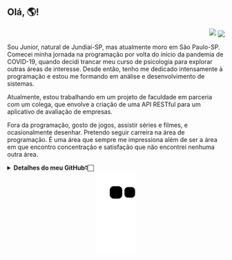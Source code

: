 <h2 align="left">Olá, 🌎!</h2> 
<div align="right">
        <img src="https://komarev.com/ghpvc/?username=juniorcavicchioli&color=red&style=flat"/>
        <a href="linkedin.com/in/adilson-roberto-cavicchioli-junior-6816b7192/">
        <img align="center" width="40" src="https://cdn.jsdelivr.net/gh/devicons/devicon/icons/linkedin/linkedin-original.svg" />
</a>
</div>

Sou Junior, natural de Jundiaí-SP, mas atualmente moro em São Paulo-SP. Comecei minha jornada na programação por volta do início da pandemia de COVID-19, quando decidi trancar meu curso de psicologia para explorar outras áreas de interesse. Desde então, tenho me dedicado intensamente à programação e estou me formando em análise e desenvolvimento de sistemas.

Atualmente, estou trabalhando em um projeto de faculdade em parceria com um colega, que envolve a criação de uma API RESTful para um aplicativo de avaliação de empresas.

Fora da programação, gosto de jogos, assistir séries e filmes, e ocasionalmente desenhar. Pretendo seguir carreira na área de programação. É uma área que sempre me impressiona além de ser a área em que encontro concentração e satisfação que não encontrei nenhuma outra área.




<details>
        <summary><b>Detalhes do meu GitHub👇🏻</b></summary>
        <div align="center"> 
<img height="150em" src="https://github-readme-streak-stats.herokuapp.com/?user=juniorcavicchioli&theme=radical&background=00000000" />
                </br>
<img height="150em" src="https://github-readme-stats.vercel.app/api?username=juniorcavicchioli&count_private=true&show_icons=true&theme=radical&bg_color=00000000&hide_title=true&include_all_commits=true&line_height=21"/>
<img height="150em" src="https://github-readme-stats.vercel.app/api/top-langs/?username=juniorcavicchioli&count_private=true&theme=radical&bg_color=00000000&hide=html&hide_title=true&layout=compact&langs_count=8"/>
        </div>
</details>

<div align="center">
  <img src="https://github.com/juniorcavicchioli/juniorcavicchioli/blob/output/github-contribution-grid-snake.svg" alt="Snake animation" />
</div>


<!--
<p align="right">
<img src="https://komarev.com/ghpvc/?username=juniorcavicchioli&style=plastic&label=Views"/>
</p>
-->
